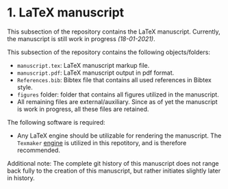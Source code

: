 # 1. LaTeX manuscript
This subsection of the repository contains the LaTeX manuscript. Currently, the manuscript is still work in progress *(18-01-2021)*.

This subsection of the repository contains the following objects/folders: 
* `manuscript.tex`: LaTeX manuscript markup file.
* `manuscript.pdf`: LaTeX manuscript output in pdf format. 
* `References.bib`: Bibtex file that contains all used references in Bibtex style.
* `figures` folder: folder that contains all figures utilized in the manuscript.
* All remaining files are external/auxiliary. Since as of yet the manuscript is work in progress, all these files are retained. 

The following software is required: 
* Any LaTeX engine should be utilizable for rendering the manuscript. The `Texmaker` [engine](https://www.xm1math.net/texmaker/) is utilized in this repotitory, and is therefore recommended.

Additional note: The complete git history of this manuscript does not range back fully to the creation of this manuscript, but rather initiates slightly later in history. 


